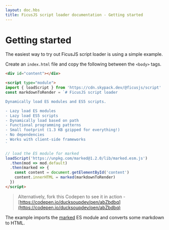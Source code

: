 ```yaml
---
layout: doc.hbs
title: FicusJS script loader documentation - Getting started
---
```

# Getting started

The easiest way to try out FicusJS script loader is using a simple example.

Create an `index.html` file and copy the following between the `<body>` tags.

```html
<div id="content"></div>

<script type="module">
import { loadScript } from 'https://cdn.skypack.dev/@ficusjs/script'
const markdownToRender = `# FicusJS script loader

Dynamically load ES modules and ES5 scripts.

- Lazy load ES modules
- Lazy load ES5 scripts
- Dynamically load based on path
- Functional programming patterns
- Small footprint (1.3 KB gzipped for everything!)
- No dependencies
- Works with client-side frameworks
`

// load the ES module for marked
loadScript('https://unpkg.com/marked@1.2.0/lib/marked.esm.js')
  .then(mod => mod.default)
  .then(marked => {
    const content = document.getElementById('content')
    content.innerHTML = marked(markdownToRender)
  })
</script>
```

> Alternatively, fork this Codepen to see it in action - [https://codepen.io/ducksoupdev/pen/abZbdbq](https://codepen.io/ducksoupdev/pen/abZbdbq)

The example imports the [marked](https://www.npmjs.com/package/marked) ES module and converts some markdown to HTML.
